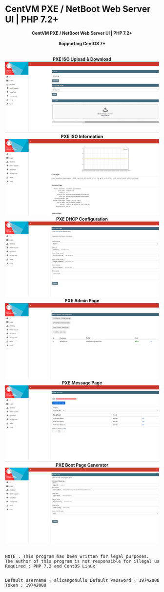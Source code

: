 # CentVM PXE / NetBoot Web Server UI | PHP 7.2+
<center><b>CentVM PXE / NetBoot Web Server UI | PHP 7.2+</b></center><br>
<center><b>Supporting CentOS 7+</b></center><br>
<br>

<center>
<b>PXE ISO Upload & Download</b></br>
<img src="pics/1.png"><br>
<b>PXE ISO Information</b></br>
<img src="pics/2.png"><br>
<b>PXE DHCP Configuration</b></br>
<img src="pics/3.png"><br>
<b>PXE Admin Page</b></br>
<img src="pics/4.png"><br>
<b>PXE Message Page</b></br>
<img src="pics/5.png"><br>
<b>PXE Boot Page Generator</b></br>
<img src="pics/6.png"><br>
</center><br>
<pre>
NOTE : This program has been written for legal purposes. 
The author of this program is not responsible for illegal uses.
Required : PHP 7.2 and CentOS Linux

Default Username : alicangonullu
Default Password : 19742008
Default Token : 19742008
</pre>
<br>
